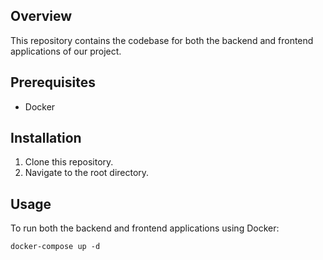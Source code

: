 ## Overview
This repository contains the codebase for both the backend and frontend applications of our project.

## Prerequisites
- Docker

## Installation
1. Clone this repository.
2. Navigate to the root directory.

## Usage
To run both the backend and frontend applications using Docker:
```shell
docker-compose up -d

